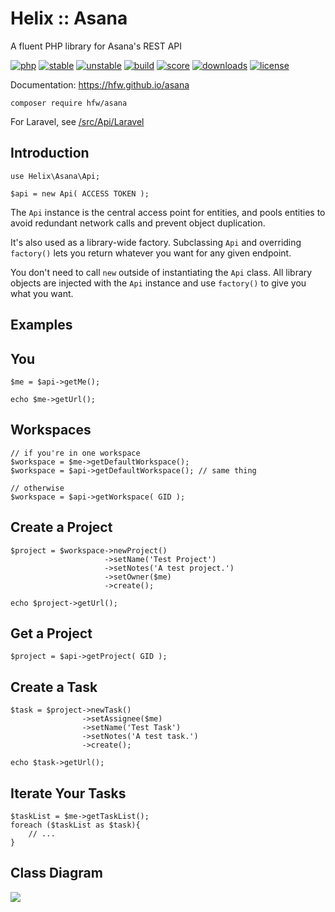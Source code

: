 Helix :: Asana
=========

A fluent PHP library for Asana's REST API

[![php](https://img.shields.io/badge/PHP-~7.3-666999)](https://www.php.net)
[![stable](https://poser.pugx.org/hfw/asana/v)](https://packagist.org/packages/hfw/asana)
[![unstable](https://poser.pugx.org/hfw/asana/v/unstable)](https://packagist.org/packages/hfw/asana)
[![build](https://scrutinizer-ci.com/g/hfw/asana/badges/build.png?b=master)](https://scrutinizer-ci.com/g/hfw/asana)
[![score](https://scrutinizer-ci.com/g/hfw/asana/badges/quality-score.png?b=master)](https://scrutinizer-ci.com/g/hfw/asana)
[![downloads](https://poser.pugx.org/hfw/asana/downloads)](https://packagist.org/packages/hfw/asana)
[![license](https://poser.pugx.org/hfw/asana/license)](LICENSE.txt)

Documentation: https://hfw.github.io/asana

```
composer require hfw/asana
```

For Laravel, see [/src/Api/Laravel](src/Api/Laravel)

Introduction
------------

```
use Helix\Asana\Api;

$api = new Api( ACCESS TOKEN );
```

The `Api` instance is the central access point for entities, and pools entities to avoid redundant network calls and prevent object duplication.

It's also used as a library-wide factory. Subclassing `Api` and overriding `factory()` lets you return whatever you want for any given endpoint.

You don't need to call `new` outside of instantiating the `Api` class.
All library objects are injected with the `Api` instance and use `factory()` to give you what you want.

Examples
--------

You
---

```
$me = $api->getMe();

echo $me->getUrl();
```

Workspaces
--------------

```
// if you're in one workspace
$workspace = $me->getDefaultWorkspace();
$workspace = $api->getDefaultWorkspace(); // same thing

// otherwise
$workspace = $api->getWorkspace( GID );
```

Create a Project
----------------

```
$project = $workspace->newProject()
                     ->setName('Test Project')
                     ->setNotes('A test project.')
                     ->setOwner($me)
                     ->create();

echo $project->getUrl();
```

Get a Project
-------------

```
$project = $api->getProject( GID );
```

Create a Task
-------------

```
$task = $project->newTask()
                ->setAssignee($me)
                ->setName('Test Task')
                ->setNotes('A test task.')
                ->create();

echo $task->getUrl();
```

Iterate Your Tasks
------------------
```
$taskList = $me->getTaskList();
foreach ($taskList as $task){
    // ...
}
```

Class Diagram
-------------
[![](https://hfw.github.io/asana/classes.png)](https://hfw.github.io/asana/inherits.html)
